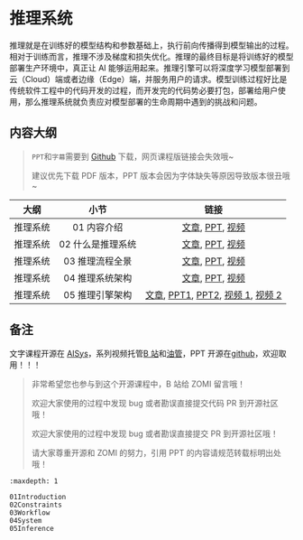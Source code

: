 <!--Copyright © 适用于[License](https://github.com/chenzomi12/AISystem)版权许可-->

# 推理系统

推理就是在训练好的模型结构和参数基础上，执行前向传播得到模型输出的过程。相对于训练而言，推理不涉及梯度和损失优化。推理的最终目标是将训练好的模型部署生产环境中，真正让 AI 能够运用起来。推理引擎可以将深度学习模型部署到云（Cloud）端或者边缘（Edge）端，并服务用户的请求。模型训练过程好比是传统软件工程中的代码开发的过程，而开发完的代码势必要打包，部署给用户使用，那么推理系统就负责应对模型部署的生命周期中遇到的挑战和问题。

## 内容大纲

> `PPT`和`字幕`需要到 [Github](https://github.com/chenzomi12/AISystem) 下载，网页课程版链接会失效哦~
> 
> 建议优先下载 PDF 版本，PPT 版本会因为字体缺失等原因导致版本很丑哦~

| 大纲   | 小节           | 链接                                                                               |
|:----:|:------------:|:--------------------------------------------------------------------------------:|
| 推理系统 | 01 内容介绍      | [文章](./01Introduction.md), [PPT](./01Introduction.pdf), [视频](https://www.bilibili.com/video/BV1J8411K7pj/) |
| 推理系统 | 02 什么是推理系统  | [文章](./02Constraints.md), [PPT](./02Constraints.pdf), [视频](https://www.bilibili.com/video/BV1nY4y1f7G5/)  |
| 推理系统 | 03 推理流程全景    | [文章](./03Workflow.md), [PPT](./03Workflow.pdf), [视频](https://www.bilibili.com/video/BV1M24y1v7rK/)     |
| 推理系统 | 04 推理系统架构    | [文章](./04System.md), [PPT](./04System.pdf), [视频](https://www.bilibili.com/video/BV1Gv4y1i7Tw/)       |
| 推理系统 | 05 推理引擎架构 | [文章](./05Inference.md), [PPT1](./05Inference.pdf), [PPT2](./06Architecture.pdf), [视频 1](https://www.bilibili.com/video/BV1Mx4y137Er/), [视频 2](https://www.bilibili.com/video/BV1FG4y1C7Mn/)   |

## 备注

文字课程开源在 [AISys](https://chenzomi12.github.io/)，系列视频托管[B 站](https://space.bilibili.com/517221395)和[油管](https://www.youtube.com/@ZOMI666/videos)，PPT 开源在[github](https://github.com/chenzomi12/AISystem)，欢迎取用！！！

> 非常希望您也参与到这个开源课程中，B 站给 ZOMI 留言哦！
> 
> 欢迎大家使用的过程中发现 bug 或者勘误直接提交代码 PR 到开源社区哦！
>
> 欢迎大家使用的过程中发现 bug 或者勘误直接提交 PR 到开源社区哦！
>
> 请大家尊重开源和 ZOMI 的努力，引用 PPT 的内容请规范转载标明出处哦！

```{toctree}
:maxdepth: 1

01Introduction
02Constraints
03Workflow
04System
05Inference
```